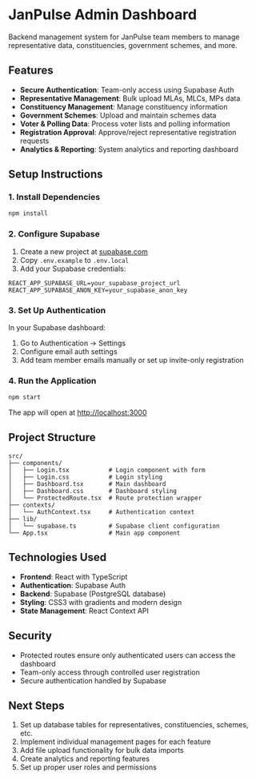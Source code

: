 # JanPulse Admin Dashboard

Backend management system for JanPulse team members to manage representative data, constituencies, government schemes, and more.

## Features

- **Secure Authentication**: Team-only access using Supabase Auth
- **Representative Management**: Bulk upload MLAs, MLCs, MPs data
- **Constituency Management**: Manage constituency information
- **Government Schemes**: Upload and maintain schemes data
- **Voter & Polling Data**: Process voter lists and polling information
- **Registration Approval**: Approve/reject representative registration requests
- **Analytics & Reporting**: System analytics and reporting dashboard

## Setup Instructions

### 1. Install Dependencies
```bash
npm install
```

### 2. Configure Supabase
1. Create a new project at [supabase.com](https://supabase.com)
2. Copy `.env.example` to `.env.local`
3. Add your Supabase credentials:
```
REACT_APP_SUPABASE_URL=your_supabase_project_url
REACT_APP_SUPABASE_ANON_KEY=your_supabase_anon_key
```

### 3. Set Up Authentication
In your Supabase dashboard:
1. Go to Authentication → Settings
2. Configure email auth settings
3. Add team member emails manually or set up invite-only registration

### 4. Run the Application
```bash
npm start
```

The app will open at [http://localhost:3000](http://localhost:3000)

## Project Structure

```
src/
├── components/
│   ├── Login.tsx           # Login component with form
│   ├── Login.css           # Login styling
│   ├── Dashboard.tsx       # Main dashboard
│   ├── Dashboard.css       # Dashboard styling
│   └── ProtectedRoute.tsx  # Route protection wrapper
├── contexts/
│   └── AuthContext.tsx     # Authentication context
├── lib/
│   └── supabase.ts         # Supabase client configuration
└── App.tsx                 # Main app component
```

## Technologies Used

- **Frontend**: React with TypeScript
- **Authentication**: Supabase Auth
- **Backend**: Supabase (PostgreSQL database)
- **Styling**: CSS3 with gradients and modern design
- **State Management**: React Context API

## Security

- Protected routes ensure only authenticated users can access the dashboard
- Team-only access through controlled user registration
- Secure authentication handled by Supabase

## Next Steps

1. Set up database tables for representatives, constituencies, schemes, etc.
2. Implement individual management pages for each feature
3. Add file upload functionality for bulk data imports
4. Create analytics and reporting features
5. Set up proper user roles and permissions